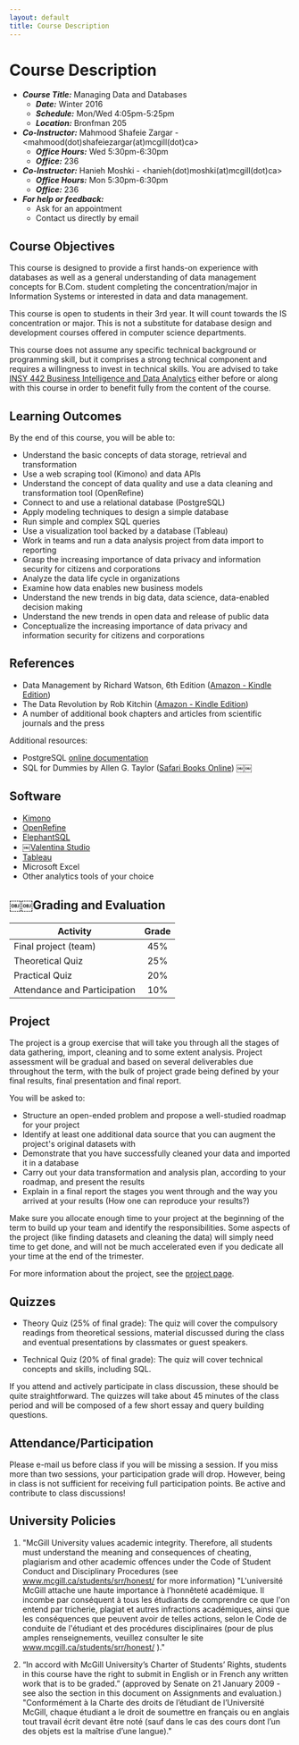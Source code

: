 ```yaml
---
layout: default
title: Course Description
---
```

# Course Description

- ___Course Title:___ Managing Data and Databases
    - ___Date:___ Winter 2016
    - ___Schedule:___ Mon/Wed 4:05pm-5:25pm
    - ___Location:___ Bronfman 205
- ___Co-Instructor:___ Mahmood Shafeie Zargar - <mahmood(dot)shafeiezargar(at)mcgill(dot)ca>
    - ___Office Hours:___ Wed 5:30pm-6:30pm
    - ___Office:___ 236
- ___Co-Instructor:___ Hanieh Moshki - <hanieh(dot)moshki(at)mcgill(dot)ca>
    - ___Office Hours:___ Mon 5:30pm-6:30pm
    - ___Office:___ 236
- ___For help or feedback:___
    - Ask for an appointment
    - Contact us directly by email


## Course Objectives

This course is designed to provide a first hands-on experience with databases as well as a general understanding of data management concepts for B.Com. student completing the concentration/major in Information Systems or interested in data and data management.

This course is open to students in their 3rd year. It will count towards the IS concentration or major. This is not a substitute for database design and development courses offered in computer science departments.

This course does not assume any specific technical background or programming skill, but it comprises a strong technical component and requires a willingness to invest in technical skills. You are advised to take [INSY 442 Business Intelligence and Data Analytics](http://www.mcgill.ca/study/2015-2016/courses/insy-442) either before or along with this course in order to benefit fully from the content of the course.

## Learning Outcomes

By the end of this course, you will be able to:

- Understand the basic concepts of data storage, retrieval and transformation
- Use a web scraping tool (Kimono) and data APIs
- Understand the concept of data quality and use a data cleaning and transformation tool (OpenRefine)
- Connect to and use a relational database (PostgreSQL)
- Apply modeling techniques to design a simple database
- Run simple and complex SQL queries
- Use a visualization tool backed by a database (Tableau)
- Work in teams and run a data analysis project from data import to reporting
- Grasp the increasing importance of data privacy and information security for citizens and corporations
- Analyze the data life cycle in organizations
- Examine how data enables new business models
- Understand the new trends in big data, data science, data-enabled decision making
- Understand the new trends in open data and release of public data
- Conceptualize the increasing importance of data privacy and information security for citizens and corporations

## References

- Data Management by Richard Watson, 6th Edition ([Amazon - Kindle Edition](http://www.amazon.ca/Data-Management-Richard-Watson-ebook/dp/B00E8HS8N2))
- The Data Revolution by Rob Kitchin ([Amazon - Kindle Edition](http://www.amazon.ca/Data-Revolution-Infrastructures-Their-Consequences-ebook/dp/B00L1GM1XG))
- A number of additional book chapters and articles from scientific journals and the press

Additional resources:

- PostgreSQL [online documentation](http://www.postgresql.org/docs/9.4/interactive/index.html)
- SQL for Dummies by Allen G. Taylor ([Safari Books Online](http://proquest.safaribooksonline.com/book/databases/sql/9781118657119))
￼￼
## Software

- [Kimono](https://www.kimonolabs.com)
- [OpenRefine](http://openrefine.org)
- [ElephantSQL](https://www.elephantsql.com)
- ￼[Valentina Studio](https://www.valentina-db.com/en/valentina-studio-overview)
- [Tableau](http://www.tableau.com/academic/students)
- Microsoft Excel
- Other analytics tools of your choice

## ￼￼Grading and Evaluation

| __Activity__                 | __Grade__ |
|------------------------------|:---------:|
| Final project (team)         |    45%    |
| Theoretical Quiz             |    25%    |
| Practical Quiz               |    20%    |
| Attendance and Participation |    10%    |

## Project

The project is a group exercise that will take you through all the stages of data gathering, import, cleaning and to some extent analysis. Project assessment will be gradual and based on several deliverables due throughout the term, with the bulk of project grade being defined by your final results, final presentation and final report.

You will be asked to:

- Structure an open-ended problem and propose a well-studied roadmap for your project
- Identify at least one additional data source that you can augment the project's original datasets with
- Demonstrate that you have successfully cleaned your data and imported it in a database
- Carry out your data transformation and analysis plan, according to your roadmap, and present the results
- Explain in a final report the stages you went through and the way you arrived at your results (How one can reproduce your results?)

Make sure you allocate enough time to your project at the beginning of the term to build up your team and identify the responsibilities. Some aspects of the project (like finding datasets and cleaning the data) will simply need time to get done, and will not be much accelerated even if you dedicate all your time at the end of the trimester.

For more information about the project, see the [project page](./project).

## Quizzes

- Theory Quiz (25% of final grade): The quiz will cover the compulsory readings from theoretical sessions, material discussed during the class and eventual presentations by classmates or guest speakers.

- Technical Quiz (20% of final grade): The quiz will cover technical concepts and skills, including SQL.

If you attend and actively participate in class discussion, these should be quite straightforward. The quizzes will take about 45 minutes of the class period and will be composed of a few short essay and query building questions.

## Attendance/Participation

Please e-mail us before class if you will be missing a session. If you miss more than two sessions, your participation grade will drop. However, being in class is not sufficient for receiving full participation points. Be active and contribute to class discussions!

<!--## Course Calendar

[Course shared google calendar](https://calendar.google.com/calendar/embed?src=hanieh.moshki%40gmail.com&ctz=America/Montreal)-->

## University Policies

1. "McGill University values academic integrity. Therefore, all students must understand the meaning and consequences of cheating, plagiarism and other academic offences under the Code of Student Conduct and Disciplinary Procedures (see www.mcgill.ca/students/srr/honest/ for more information) "L'université McGill attache une haute importance à l’honnêteté académique. Il incombe par conséquent à tous les étudiants de comprendre ce que l'on entend par tricherie, plagiat et autres infractions académiques, ainsi que les conséquences que peuvent avoir de telles actions, selon le Code de conduite de l'étudiant et des procédures disciplinaires (pour de plus amples renseignements, veuillez consulter le site www.mcgill.ca/students/srr/honest/ )."

2. “In accord with McGill University’s Charter of Students’ Rights, students in this course have the right to submit in English or in French any written work that is to be graded.” (approved by Senate on 21 January 2009 - see also the section in this document on Assignments and evaluation.) "Conformément à la Charte des droits de l’étudiant de l’Université McGill, chaque étudiant a le droit de soumettre en français ou en anglais tout travail écrit devant être noté (sauf dans le cas des cours dont l’un des objets est la maîtrise d’une langue)."
